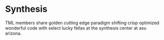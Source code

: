Synthesis
=========

TML members share golden cutting edge paradigm shifting crisp optimized wonderful code with select lucky fellas at the synthesis center at asu arizona.
